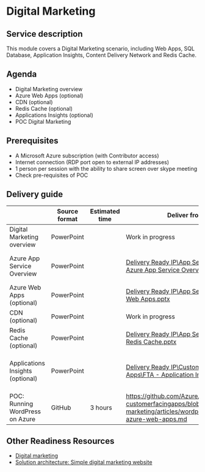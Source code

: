 # Digital Marketing

## Service description

This module covers a Digital Marketing scenario, including Web Apps, SQL Database, Application Insights, Content Delivery Network and Redis Cache. 


## Agenda

* Digital Marketing overview
* Azure Web Apps (optional)
* CDN (optional)
* Redis Cache (optional)
* Applications Insights (optional)
* POC Digital Marketing


## Prerequisites

*	A Microsoft Azure subscription (with Contributor access)
*	Internet connection (RDP port open to external IP addresses)
*	1 person per session with the ability to share screen over skype meeting
*	Check pre-requisites of POC


## Delivery guide

|                                   | Source format | Estimated time  | Deliver from    | Readiness Resources   |
| -------------                     | ------------- | -------------   | -------------   | -------------         |
| Digital Marketing overview        | PowerPoint    |                 | Work in progress| Work in progress      |
| Azure App Service Overview        | PowerPoint    |                 | [Delivery Ready IP\App Services\FTA - Azure App Service Overview.pptx](https://microsoft.sharepoint.com/:p:/t/fasttrackforazure/CE/EZHgzO_M9pBOq2CjaY_Tc0ABIAKRL-0kDmB_kH1JoFUIBQ?e=6UnvKR) | [Azure App Service Overview TTT](https://msit.microsoftstream.com/video/4254a5a4-9f54-4404-87dc-25aab3d1c191)      |
| Azure Web Apps (optional)         | PowerPoint    |                 | [Delivery Ready IP\App Services\FTA - Web Apps.pptx](https://microsoft.sharepoint.com/:p:/t/fasttrackforazure/CE/EU21ANR_K9lKrb7AOHEwQ-IByTZMHKgoC9zIrIInwLUUsA?e=UcZ0SJ) | [Azure Web Apps TTT](https://msit.microsoftstream.com/video/33d852d8-3218-4981-8c12-1393059d1f1b) |
| CDN (optional)                    | PowerPoint    |                 | Work in progress| Work in progress      |
| Redis Cache (optional)            | PowerPoint    |                 | [Delivery Ready IP\App Services\FTA - Redis Cache.pptx](https://microsoft.sharepoint.com/teams/fasttrackforazure/CE/Shared%20Documents/Forms/AllItems.aspx?RootFolder=%2Fteams%2Ffasttrackforazure%2FCE%2FShared%20Documents%2FDelivery%20Ready%20IP%2FCustomer%20Facing%20Apps&FolderCTID=0x0120004142D6306BFD4A4E9C0E1C8ABF7FC84D) | [Redis Cache TTT](https://msit.microsoftstream.com/video/a8066a16-af47-44ad-8335-d83cf2b60e3e) |
| Applications Insights (optional)  | PowerPoint    |                 | [Delivery Ready IP\Customer Facing Apps\FTA - Application Insights.pptx](https://microsoft.sharepoint.com/teams/fasttrackforazure/CE/Shared%20Documents/Forms/AllItems.aspx?RootFolder=%2Fteams%2Ffasttrackforazure%2FCE%2FShared%20Documents%2FDelivery%20Ready%20IP%2FCustomer%20Facing%20Apps&FolderCTID=0x0120004142D6306BFD4A4E9C0E1C8ABF7FC84D) | [Application Insights TTT](https://msit.microsoftstream.com/video/234450bd-7d2e-48a8-83da-2a7251adb61b), [TECH-DEV308](https://digital.microsoftready.com/FY18/Session/TECH-DEV308) |
| POC: Running WordPress on Azure   | GitHub        |  3 hours        | https://github.com/Azure/fta-customerfacingapps/blob/master/digital-marketing/articles/wordpress-on-azure-web-apps.md | Work in progress       |


## Other Readiness Resources

* [Digital marketing](https://azure.microsoft.com/en-us/solutions/digital-marketing/)
* [Solution architecture: Simple digital marketing website](https://azure.microsoft.com/en-us/solutions/architecture/digital-marketing-smb/)
